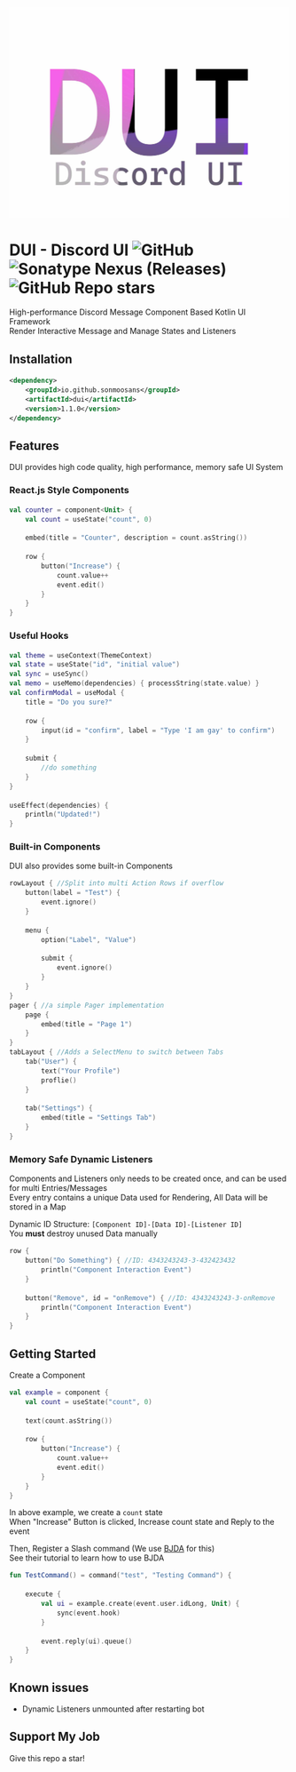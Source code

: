 <div align="center">
    <img src="./document/Icon.jpg" alt="banner" width="600px"/>
</div>

# DUI - Discord UI ![GitHub](https://img.shields.io/github/license/SonMooSans/discord-ui?style=for-the-badge) ![Sonatype Nexus (Releases)](https://img.shields.io/nexus/r/io.github.sonmoosans/dui?server=https%3A%2F%2Fs01.oss.sonatype.org) ![GitHub Repo stars](https://img.shields.io/github/stars/SonMooSans/discord-ui?style=social)
High-performance Discord Message Component Based Kotlin UI Framework
<br>
Render Interactive Message and Manage States and Listeners

## Installation
```xml
<dependency>
    <groupId>io.github.sonmoosans</groupId>
    <artifactId>dui</artifactId>
    <version>1.1.0</version>
</dependency>
```

## Features
DUI provides high code quality, high performance, memory safe UI System

### React.js Style Components
```kotlin
val counter = component<Unit> {
    val count = useState("count", 0)

    embed(title = "Counter", description = count.asString())

    row {
        button("Increase") {
            count.value++
            event.edit()
        }
    }
}
```

### Useful Hooks
```kotlin
val theme = useContext(ThemeContext)
val state = useState("id", "initial value")
val sync = useSync()
val memo = useMemo(dependencies) { processString(state.value) }
val confirmModal = useModal {
    title = "Do you sure?"

    row {
        input(id = "confirm", label = "Type 'I am gay' to confirm")
    }

    submit {
        //do something
    }
}

useEffect(dependencies) {
    println("Updated!")
}
```

### Built-in Components
DUI also provides some built-in Components

```kotlin
rowLayout { //Split into multi Action Rows if overflow
    button(label = "Test") {
        event.ignore()
    }

    menu {
        option("Label", "Value")

        submit {
            event.ignore()
        }
    }
}
pager { //a simple Pager implementation
    page {
        embed(title = "Page 1")
    }
}
tabLayout { //Adds a SelectMenu to switch between Tabs
    tab("User") {
        text("Your Profile")
        proflie()
    }

    tab("Settings") {
        embed(title = "Settings Tab")
    }
}
```

### Memory Safe Dynamic Listeners
Components and Listeners only needs to be created once, and can be used for multi Entries/Messages
<br>
Every entry contains a unique Data used for Rendering, All Data will be stored in a Map

Dynamic ID Structure: `[Component ID]-[Data ID]-[Listener ID]`
<br>
You **must** destroy unused Data manually

```kotlin
row {
    button("Do Something") { //ID: 4343243243-3-432423432
        println("Component Interaction Event")
    }

    button("Remove", id = "onRemove") { //ID: 4343243243-3-onRemove
        println("Component Interaction Event")
    }
}
```

## Getting Started
Create a Component
```kotlin
val example = component {
    val count = useState("count", 0)

    text(count.asString())

    row {
        button("Increase") {
            count.value++
            event.edit()
        }
    }
}
```
In above example, we create a `count` state
<br>
When "Increase" Button is clicked, Increase count state and Reply to the event

Then, Register a Slash command (We use [BJDA](https://github.com/SonMooSans/B-JDA) for this)
<br>
See their tutorial to learn how to use BJDA
```kotlin
fun TestCommand() = command("test", "Testing Command") {

    execute {
        val ui = example.create(event.user.idLong, Unit) {
            sync(event.hook)
        }

        event.reply(ui).queue()
    }
}
```

## Known issues
* Dynamic Listeners unmounted after restarting bot

## Support My Job
Give this repo a star!